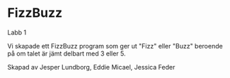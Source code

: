 # FizzBuzz
 Labb 1
 
 Vi skapade ett FizzBuzz program som ger ut "Fizz" eller "Buzz" beroende på om talet är jämt delbart med 3 eller 5.
 
 Skapad av Jesper Lundborg, Eddie Micael, Jessica Feder
